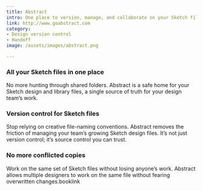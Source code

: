 ```yaml
---
title: Abstract
intro: One place to version, manage, and collaborate on your Sketch files.
link: http://www.goabstract.com
category:
- Design version control
- Handoff
image: /assets/images/abstract.png

---
```

### All your Sketch files in one place

No more hunting through shared folders. Abstract is a safe home for your Sketch design and library files, a single source of truth for your design team’s work.

### Version control for Sketch files

Stop relying on creative file-naming conventions. Abstract removes the friction of managing your team’s growing Sketch design files. It’s not just version control; it’s source control you can trust.

### No more conflicted copies

Work on the same set of Sketch files without losing anyone’s work. Abstract allows multiple designers to work on the same file without fearing overwritten changes.booklink